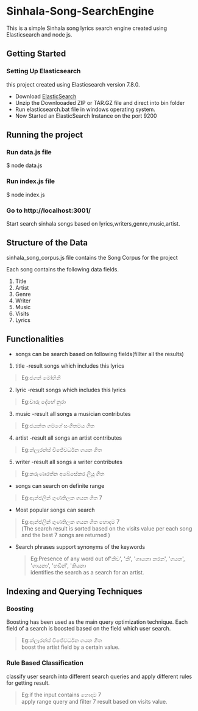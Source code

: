 # Sinhala-Song-SearchEngine

This is a simple Sinhala song lyrics search engine created using Elasticsearch and node js.

## Getting Started

### Setting Up Elasticsearch
this project created using Elasticsearch version 7.8.0.
* Download [ElasticSearch](https://www.elastic.co/downloads/elasticsearch)
* Unzip the Downlooaded ZIP or TAR.GZ file and direct into bin folder 
* Run elasticsearch.bat file in windows operating system.
* Now Started an ElasticSearch Instance on the port 9200

## Running the project  

### Run data.js file

$ node data.js

### Run index.js file

$ node index.js

### Go to http://localhost:3001/

Start search sinhala songs based on lyrics,writers,genre,music,artist.

## Structure of the Data
sinhala_song_corpus.js file contains the Song Corpus for the project 

Each song contains the following data fields.
1. Title 
2. Artist 
3. Genre 
4. Writer 
5. Music
6. Visits 
7. Lyrics

## Functionalities


* songs can be search based on following fields(fillter all the results)

1. title -result songs which includes this lyrics
>Eg:ජගන් මෝහිනී 
2. lyric  -result songs which includes this lyrics
>Eg:චාරු දේහේ නුරා
3. music  -result all songs a musician contributes
>Eg:ජයන්ත ගමගේ සංගීතමය ගීත
4. artist  -result all songs an artist contributes 
>Eg:ක්ලැරන්ස් විජේවර්ධන ගයන ගීත
5. writer -result all songs a writer contributes
>Eg:කරුණාරත්න අබේසේකර ලියූ ගීත

* songs can search on definite range
 >Eg:ඇන්ජලින් ගුණතිලක ගයන ගීත 7

* Most popular songs can search
 >Eg:ඇන්ජලින් ගුණතිලක ගයන ගීත හොදම 7<br>
 (The search result is sorted based on the visits value per each song and the best 7 songs are returned )
 
* Search phrases support synonyms of the keywords
  >Eg:Presence of any word out of'කීව', 'කී', 'ගායනා කරන', 'ගයන', 'ගායනා', 'හඩින්', 'කියනා <br>
  identifies the search as a search for an artist.

## Indexing and Querying Techniques

### Boosting
Boosting has been used as the main query optimization technique. Each field of a search is boosted based on the field which user search.<br>
>Eg:ක්ලැරන්ස් විජේවර්ධන ගයන ගීත <br>
boost the artist field by a certain value. 

### Rule Based Classification
classify user search into different search queries and apply different rules for getting result.<br>
>Eg:if the input contains හොදම 7<br>
apply range query and filter 7 result based on visits value.




